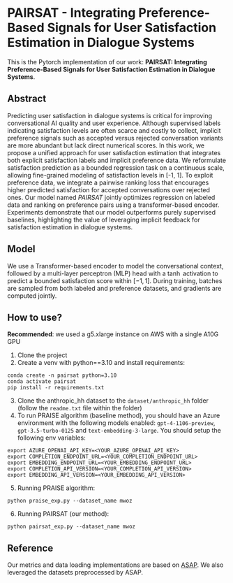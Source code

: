 # PAIRSAT - Integrating Preference-Based Signals for User Satisfaction Estimation in Dialogue Systems

This is the Pytorch implementation of our work: **PAIRSAT: Integrating Preference-Based Signals for User Satisfaction Estimation in Dialogue Systems**.

## Abstract
Predicting user satisfaction in dialogue systems is critical for improving conversational AI quality and user experience. Although supervised labels indicating satisfaction levels are often scarce and costly to collect, implicit preference signals such as accepted versus rejected conversation variants are more abundant but lack direct numerical scores. In this work, we propose a unified approach for user satisfaction estimation that integrates both explicit satisfaction labels and implicit preference data. We reformulate satisfaction prediction as a bounded regression task on a continuous scale, allowing fine-grained modeling of satisfaction levels in [-1, 1]. To exploit preference data, we integrate a pairwise ranking loss that encourages higher predicted satisfaction for accepted conversations over rejected ones. Our model named $PAIRSAT$ jointly optimizes regression on labeled data and ranking on preference pairs using a transformer-based encoder. Experiments demonstrate that our model outperforms purely supervised baselines, highlighting the value of leveraging implicit feedback for satisfaction estimation in dialogue systems.

## Model
We use a Transformer-based encoder to model the conversational context, followed by a multi-layer perceptron (MLP) head with a $\tanh$ activation to predict a bounded satisfaction score within $[-1, 1]$. During training, batches are sampled from both labeled and preference datasets, and gradients are computed jointly.

## How to use?
**Recommended**: we used a g5.xlarge instance on AWS with a single A10G GPU

1. Clone the project
2. Create a venv with python==3.10 and install requirements:
```shell
conda create -n pairsat python=3.10
conda activate pairsat
pip install -r requirements.txt
```
3. Clone the anthropic_hh dataset to the `dataset/anthropic_hh` folder (follow the `readme.txt` file within the folder)
4. To run PRAISE algorithm (baseline method), you should have an Azure environment with the following models enabled: `gpt-4-1106-preview`, `gpt-3.5-turbo-0125` and `text-embedding-3-large`. You should setup the following env variables:
```shell
export AZURE_OPENAI_API_KEY=<YOUR_AZURE_OPENAI_API_KEY>
export COMPLETION_ENDPOINT_URL=<YOUR_COMPLETION_ENDPOINT_URL>
export EMBEDDING_ENDPOINT_URL=<YOUR_EMBEDDING_ENDPOINT_URL>
export COMPLETION_API_VERSION=<YOUR_COMPLETION_API_VERSION>
export EMBEDDING_API_VERSION=<YOUR_EMBEDDING_API_VERSION>
```
5. Running PRAISE algorithm:
```shell
python praise_exp.py --dataset_name mwoz
```
6. Running PAIRSAT (our method):
```shell
python pairsat_exp.py --dataset_name mwoz
```

## Reference
Our metrics and data loading implementations are based on [ASAP](https://github.com/smartyfh/asap#). We also leveraged the datasets preprocessed by ASAP.